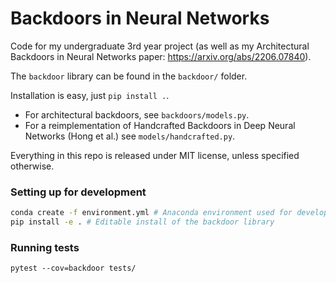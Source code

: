 # Backdoors in Neural Networks

Code for my undergraduate 3rd year project (as well as my Architectural Backdoors in Neural Networks paper: https://arxiv.org/abs/2206.07840).

The `backdoor` library can be found in the `backdoor/` folder.

Installation is easy, just `pip install .`.

- For architectural backdoors, see `backdoors/models.py`.
- For a reimplementation of Handcrafted Backdoors in Deep Neural Networks (Hong et al.) see `models/handcrafted.py`.

Everything in this repo is released under MIT license, unless specified otherwise.

### Setting up for development

```bash
conda create -f environment.yml # Anaconda environment used for development
pip install -e . # Editable install of the backdoor library
```

### Running tests

```
pytest --cov=backdoor tests/
```

